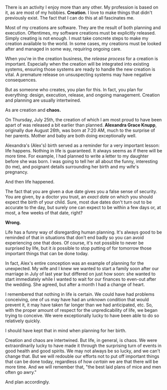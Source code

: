 There is an activity I enjoy more than any other. My profession is based on it,
as are most of my hobbies. **Creation**. I love to make things that didn't
previously exist. The fact that I can do this at all fascinates me.

Most of my creations are software. They are the result of both planning and 
execution. Oftentimes, my software creations must be explicitly released. Simply
creating is not enough. I must take concrete steps to make my creation
available to the world. In some cases, my creations must be looked after and
managed in some way, requiring ongoing care.

When you're in the creation business, the *release process* for a creation is
important. Especially when the creation will be integrated into existing
systems, ensuring those systems are ready to handle the new creation is vital. A
premature release on unsuspecting systems may have negative consequences.

But as someone who creates, you plan for this. In fact, you plan for everything:
design, execution, release, and ongoing management. Creation and planning are
usually intertwined.

As are creation and **chaos.**

On Thursday, July 25th, the creation of which I am most proud to have been apart
of was released a bit earlier than planned. **Alexandra Grace Knupp**,
originally due August 26th, was born at 7:20 AM, much to the surprise of her
parents. Mother and baby are both doing exceptionally well.

Alexandra's (Alex's) birth served as a reminder for a very important lesson:
life happens. Nothing in life is guaranteed. It always seems as if there
will be more time. For example, I had planned to write a letter to my daughter
before she was born. I was going to tell her all about the funny, interesting (to me), and poignant details 
surrounding her birth and my wife's pregnancy. 

And then life happened.

The fact that you are given a due date gives you a false sense of security.
You are given, by a doctor you trust, an *exact date* on which you should expect
the birth of your child. Sure, most due dates don't turn out to be accurate to the
day, but surely one can expect to be within a few days or, at most, a few weeks
of that date, right?

**Wrong.**

Life has a funny way of disregarding human planning. It's always good to be
reminded of that in situations that don't end badly so you can avoid
experiencing one that does. Of course, it's not possible to never be surprised
by life, but it *is* possible to stop putting of for tomorrow those important
things that can be done today.

In fact, Alex's entire conception was an example of planning for the unexpected.
My wife and I knew we wanted to start a family soon after our marriage in July
of last year but differed on just how soon: she wanted to start immediately
while I wanted to wait for our finances to even-out after the wedding. She
agreed, but after a month I had a change of heart. 

I remembered that nothing in life is certain. We could have had problems conceiving, one of us may have had an unknown condition that would prevent it, it may have taken far longer than we had anticipated, etc.
So, with the proper amount of respect for the unpredicability of life, we began trying to conceive. We were exceptionally lucky to have been able to do so relatively quickly.

I should have kept that in mind when planning for her birth. 

Creation and chaos are intertwined. But life, in general, is chaos. We were
extraordinarily lucky to have made it through the surprising turn of events in
good health and good spirits. We may not always be so lucky, and we can't change
that. But we will redouble our efforts not to put off important things that can 
be done today, regardless of how *certain* we are that there will be more time.
And we will remember that, "the best laid plans of mice and men often go awry."

And plan accordingly.
